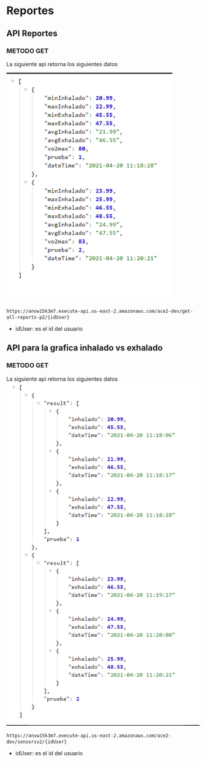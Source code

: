 # Reportes 
## API Reportes 
### METODO GET 
La siguiente api retorna los siguientes datos 

![alt](./img/Captura%20de%20pantalla%202021-04-20%20124426.png)

    https://anvw15k3m7.execute-api.us-east-2.amazonaws.com/ace2-dev/get-all-reports-p2/{idUser}

* idUser: es el id del usuario 

## API para la grafica inhalado vs exhalado 
### METODO GET 
La siguiente api retorna los siguientes datos 
![alt](./img/Captura%20de%20pantalla%202021-04-20%20124510.png)

    https://anvw15k3m7.execute-api.us-east-2.amazonaws.com/ace2-dev/sensorsv2/{idUser}
    
* idUser: es el id del usuario 